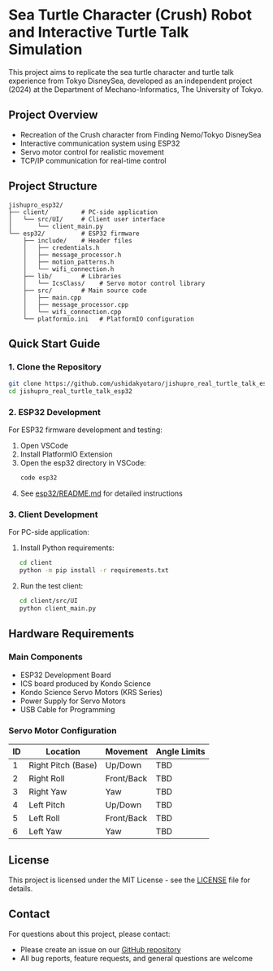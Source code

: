 # Sea Turtle Character (Crush) Robot and Interactive Turtle Talk Simulation

This project aims to replicate the sea turtle character and turtle talk experience from Tokyo DisneySea, developed as an independent project (2024) at the Department of Mechano-Informatics, The University of Tokyo.

## Project Overview
- Recreation of the Crush character from Finding Nemo/Tokyo DisneySea
- Interactive communication system using ESP32
- Servo motor control for realistic movement
- TCP/IP communication for real-time control

## Project Structure
```plaintext
jishupro_esp32/
├── client/         # PC-side application
│   └── src/UI/     # Client user interface
│       └── client_main.py
└── esp32/          # ESP32 firmware
    ├── include/    # Header files
    │   ├── credentials.h
    │   ├── message_processor.h
    │   ├── motion_patterns.h
    │   └── wifi_connection.h
    ├── lib/        # Libraries
    │   └── IcsClass/    # Servo motor control library
    ├── src/        # Main source code
    │   ├── main.cpp
    │   ├── message_processor.cpp
    │   └── wifi_connection.cpp
    └── platformio.ini   # PlatformIO configuration
```

## Quick Start Guide

### 1. Clone the Repository
```bash
git clone https://github.com/ushidakyotaro/jishupro_real_turtle_talk_esp32.git
cd jishupro_real_turtle_talk_esp32
```

### 2. ESP32 Development
For ESP32 firmware development and testing:
1. Open VSCode
2. Install PlatformIO Extension
3. Open the esp32 directory in VSCode:
   ```bash
   code esp32
   ```
4. See [esp32/README.md](esp32/README.md) for detailed instructions

### 3. Client Development
For PC-side application:
1. Install Python requirements:
```bash
   cd client
   python -m pip install -r requirements.txt
```
2. Run the test client:
```bash
   cd client/src/UI
   python client_main.py
```

## Hardware Requirements
### Main Components
- ESP32 Development Board
- ICS board produced by Kondo Science
- Kondo Science Servo Motors (KRS Series)
- Power Supply for Servo Motors
- USB Cable for Programming

### Servo Motor Configuration
| ID | Location | Movement | Angle Limits |
|----|----------|----------|--------------|
| 1  | Right Pitch (Base) | Up/Down | TBD |
| 2  | Right Roll | Front/Back | TBD |
| 3  | Right Yaw | Yaw | TBD |
| 4  | Left Pitch | Up/Down | TBD |
| 5  | Left Roll | Front/Back | TBD |
| 6  | Left Yaw | Yaw | TBD |

## License
This project is licensed under the MIT License - see the [LICENSE](LICENSE) file for details.

## Contact
For questions about this project, please contact:
- Please create an issue on our [GitHub repository](https://github.com/ushidakyotaro/jishupro_real_turtle_talk_esp32/issues)
- All bug reports, feature requests, and general questions are welcome